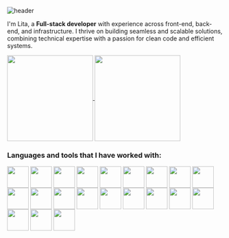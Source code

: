 ![header](https://capsule-render.vercel.app/api?type=waving&color=f2c4cd&height=120&section=header&text=Welcome%20to%20my%20profile!🌸&fontColor=ef6f88&fontSize=50)

I'm Lita, a **Full-stack developer** with experience across front-end, back-end, and infrastructure. I thrive on building seamless and scalable solutions, combining technical expertise with a passion for clean code and efficient systems. 

<a href="https://github.com/litagarcia/github-readme-stats">
  <img height=200 align="center" src="https://github-readme-stats.vercel.app/api?username=litagarcia&theme=omni&rank_icon=github" />
</a>
<a href="https://github.com/litagarcia/convoychat">
  <img height=200 align="center" src="https://github-readme-stats.vercel.app/api/top-langs?username=litagarcia&layout=compact&langs_count=6&card_width=320" />
</a>

<h3>Languages and tools that I have worked with:</h3>

<div>
<img height=50 width=50 align=center src="https://cdn.jsdelivr.net/gh/devicons/devicon@latest/icons/nodejs/nodejs-original-wordmark.svg" />
<img height=50 width=50 align=center 
src="https://cdn.jsdelivr.net/gh/devicons/devicon@latest/icons/express/express-original-wordmark.svg" />
<img height=50 width=50 align=center src="https://cdn.jsdelivr.net/gh/devicons/devicon@latest/icons/javascript/javascript-plain.svg" />
<img height=50 width=50 align=center src="https://cdn.jsdelivr.net/gh/devicons/devicon@latest/icons/typescript/typescript-plain.svg" />
<img height=50 width=50 align=center src="https://cdn.jsdelivr.net/gh/devicons/devicon@latest/icons/python/python-original.svg" />
<img height=50 width=50 align=center src="https://cdn.jsdelivr.net/gh/devicons/devicon@latest/icons/amazonwebservices/amazonwebservices-original-wordmark.svg" />
<img height=50 width=50 align=center src="https://cdn.jsdelivr.net/gh/devicons/devicon@latest/icons/argocd/argocd-original-wordmark.svg" />
<img height=50 width=50 align=center src="https://cdn.jsdelivr.net/gh/devicons/devicon@latest/icons/jenkins/jenkins-original.svg" />
<img height=50 width=50 align=center src="https://cdn.jsdelivr.net/gh/devicons/devicon@latest/icons/nextjs/nextjs-original-wordmark.svg" />
<img height=50 width=50 align=center src="https://cdn.jsdelivr.net/gh/devicons/devicon@latest/icons/angularjs/angularjs-plain.svg" />
<img height=50 width=50 align=center src="https://cdn.jsdelivr.net/gh/devicons/devicon@latest/icons/react/react-original.svg" />
<img height=50 width=50 align=center src="https://cdn.jsdelivr.net/gh/devicons/devicon@latest/icons/mongodb/mongodb-plain-wordmark.svg" />
<img height=50 width=50 align=center src="https://cdn.jsdelivr.net/gh/devicons/devicon@latest/icons/docker/docker-plain-wordmark.svg" />
<img height=50 width=50 align=center src="https://cdn.jsdelivr.net/gh/devicons/devicon@latest/icons/git/git-plain.svg" />
<img height=50 width=50 align=center src="https://cdn.jsdelivr.net/gh/devicons/devicon@latest/icons/gitlab/gitlab-original.svg" />
<img height=50 width=50 align=center src="https://cdn.jsdelivr.net/gh/devicons/devicon@latest/icons/github/github-original.svg" />
<img height=50 width=50 align=center src="https://cdn.jsdelivr.net/gh/devicons/devicon@latest/icons/html5/html5-plain.svg" />
<img height=50 width=50 align=center src="https://cdn.jsdelivr.net/gh/devicons/devicon@latest/icons/jest/jest-plain.svg" />
<img height=50 width=50 align=center src="https://cdn.jsdelivr.net/gh/devicons/devicon@latest/icons/vitest/vitest-original.svg" />
<img height=50 width=50 align=center src="https://cdn.jsdelivr.net/gh/devicons/devicon@latest/icons/karma/karma-original.svg" />
<img height=50 width=50 align=center src="https://cdn.jsdelivr.net/gh/devicons/devicon@latest/icons/bitbucket/bitbucket-original-wordmark.svg" />

</div>
